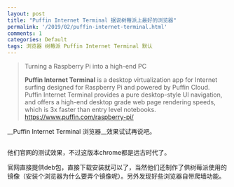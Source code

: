 ```yaml
---
layout: post
title: "Puffin Internet Terminal 据说树莓派上最好的浏览器"
permalink: '/2019/02/puffin-internet-terminal.html'
comments: 1
categories: Default
tags: 浏览器 树莓派 Puffin Internet Terminal 默认
---
```

>  
> Turning a Raspberry Pi into a high-end PC
> 
> __Puffin Internet Terminal__&nbsp;is a desktop virtualization app for Internet surfing designed for Raspberry Pi and powered by Puffin Cloud. Puffin Internet Terminal provides a pure desktop-style UI navigation, and offers a high-end desktop grade web page rendering speeds, which is 3x faster than entry level notebooks.
> &nbsp;
> <https://www.puffin.com/raspberry-pi/>
> 

__Puffin Internet Terminal 浏览器__效果试试再说吧。

<figure class="wp-block-image"><img alt="" src="http://www.terrychan.org/wp-content/uploads/2019/02/TIM%E6%88%AA%E5%9B%BE20190212185336.png"/></figure>

他们官网的测试效果，不过这版本chrome都是远古时代了。

官网直接提供deb包，直接下载安装就可以了，当然他们还制作了供树莓派使用的镜像（安装个浏览器为什么要弄个镜像呢）。另外发现好些浏览器自带爬墙功能。